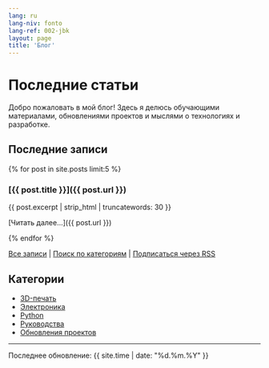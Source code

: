 ```yaml
---
lang: ru
lang-niv: fonto
lang-ref: 002-jbk
layout: page
title: 'Блог'
---
```


# Последние статьи

Добро пожаловать в мой блог! Здесь я делюсь обучающими материалами, обновлениями проектов и мыслями о технологиях и разработке.

## Последние записи

{% for post in site.posts limit:5 %}
### [{{ post.title }}]({{ post.url }})

{{ post.excerpt | strip_html | truncatewords: 30 }}

[Читать далее...]({{ post.url }})

{% endfor %}

[Все записи](/archive) | [Поиск по категориям](/categories) | [Подписаться через RSS](/feed.xml)

## Категории

- [3D-печать](/category/3d-printing/)
- [Электроника](/category/electronics/)
- [Python](/category/python/)
- [Руководства](/category/tutorials/)
- [Обновления проектов](/category/updates/)

---

Последнее обновление: {{ site.time | date: "%d.%m.%Y" }}

